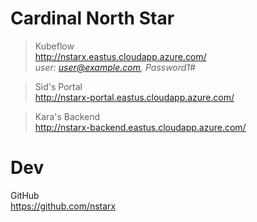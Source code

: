 # Cardinal North Star

> Kubeflow\
> http://nstarx.eastus.cloudapp.azure.com/ \
*user: user@example.com, Password1#*

> Sid's Portal\
http://nstarx-portal.eastus.cloudapp.azure.com/

> Kara's Backend\
http://nstarx-backend.eastus.cloudapp.azure.com/


# Dev

GitHub\
https://github.com/nstarx

#
